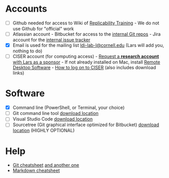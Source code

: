 # Accounts 

- [ ] Github needed for access to Wiki of [Replicability Training](https://github.com/labordynamicsinstitute/replicability-training)
      - We do not use Github for "official" work
- [ ] Atlassian account
      - Bitbucket for access to the [internal Git repos](https://bitbucket.org/aeaverification/)
      - Jira account for the [internal issue tracker](https://aeadataeditors.atlassian.net/)
- [x] Email is used for the mailing list [ldi-lab-l@cornell.edu](mailto:ldi-lab-l@cornell.edu) (Lars will add you, nothing to do)
- [ ] CISER account (for computing access) - [Request a **research account** with Lars as a sponsor](https://ciser.cornell.edu/computing/request-an-account/)
      - If not already installed on Mac, install [Remote Desktop Software](https://itunes.apple.com/us/app/microsoft-remote-desktop-10/id1295203466)
      - [How to log on to CISER](https://ciser.cornell.edu/computing/computing-help/how-to-login/) (also includes download links)

# Software
- [x] Command line (PowerShell, or Terminal, your choice)
- [ ] Git command line tool [download location](https://git-scm.com/downloads) 
- [ ] Visual Studio Code [download location](https://code.visualstudio.com/)
- [ ] Sourcetree (Git graphical interface optimized for Bitbucket) [download location](https://www.sourcetreeapp.com/) (HIGHLY OPTIONAL)

# Help
- [Git cheatsheet](https://github.github.com/training-kit/downloads/github-git-cheat-sheet.pdf) [and another one](https://www.atlassian.com/git/tutorials/atlassian-git-cheatsheet)
- [Markdown cheatsheet](https://guides.github.com/pdfs/markdown-cheatsheet-online.pdf)

